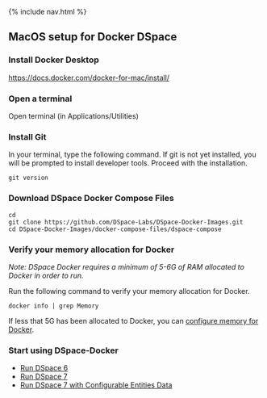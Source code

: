 {% include nav.html %}
## MacOS setup for Docker DSpace

### Install Docker Desktop

https://docs.docker.com/docker-for-mac/install/

### Open a terminal

Open terminal (in Applications/Utilities)

### Install Git
In your terminal, type the following command. If git is not yet installed, you will be prompted to install developer tools.  Proceed with the installation.

```shell
git version
```

### Download DSpace Docker Compose Files

```shell
cd
git clone https://github.com/DSpace-Labs/DSpace-Docker-Images.git
cd DSpace-Docker-Images/docker-compose-files/dspace-compose
```

### Verify your memory allocation for Docker

_Note: DSpace Docker requires a minimum of 5-6G of RAM allocated to Docker in order to run._  

Run the following command to verify your memory allocation for Docker.

`docker info | grep Memory`

If less that 5G has been allocated to Docker, you can [configure memory for Docker](setup.Memory.md).

### Start using DSpace-Docker

- [Run DSpace 6](run.DSpace6.md)
- [Run DSpace 7](run.DSpace7.md)
- [Run DSpace 7 with Configurable Entities Data](run.DSpace7Entities.md)

